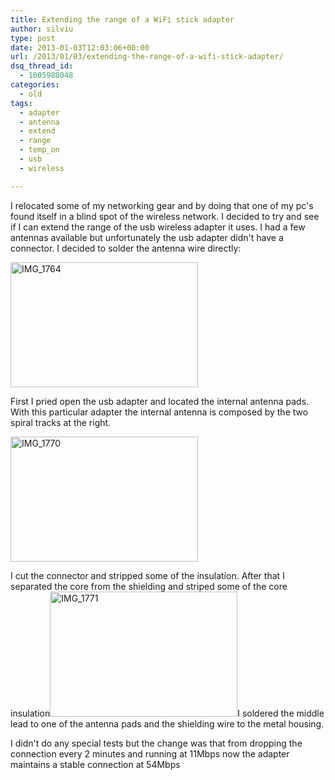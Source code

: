 ```yaml
---
title: Extending the range of a WiFi stick adapter
author: silviu
type: post
date: 2013-01-03T12:03:06+00:00
url: /2013/01/03/extending-the-range-of-a-wifi-stick-adapter/
dsq_thread_id:
  - 1005988048
categories:
  - old
tags:
  - adapter
  - antenna
  - extend
  - range
  - temp_on
  - usb
  - wireless

---
```

I relocated some of my networking gear and by doing that one of my pc's found itself in a blind spot of the wireless network. I decided to try and see if I can extend the range of the usb wireless adapter it uses. I had a few antennas available but unfortunately the usb adapter didn't have a connector. I decided to solder the antenna wire directly:

[<img decoding="async" loading="lazy" class="aligncenter size-medium wp-image-2368" alt="IMG_1764" src="http://blog.silviuvulcan.ro/wp-content/uploads/sites/2/2013/01/IMG_1764-300x200.jpg" width="300" height="200" />][1]

First I pried open the usb adapter and located the internal antenna pads. With this particular adapter the internal antenna is composed by the two spiral tracks at the right.

[<img decoding="async" loading="lazy" class="aligncenter size-medium wp-image-2369" alt="IMG_1770" src="http://blog.silviuvulcan.ro/wp-content/uploads/sites/2/2013/01/IMG_1770-300x200.jpg" width="300" height="200" />][2]

I cut the connector and stripped some of the insulation. After that I separated the core from the shielding and striped some of the core insulation[<img decoding="async" loading="lazy" class="aligncenter size-medium wp-image-2370" alt="IMG_1771" src="http://blog.silviuvulcan.ro/wp-content/uploads/sites/2/2013/01/IMG_1771-300x200.jpg" width="300" height="200" />][3]I soldered the middle lead to one of the antenna pads and the shielding wire to the metal housing.

I didn't do any special tests but the change was that from dropping the connection every 2 minutes and running at 11Mbps now the adapter maintains a stable connection at 54Mbps

 [1]: http://blog.silviuvulcan.ro/wp-content/uploads/sites/2/2013/01/IMG_1764.jpg
 [2]: http://blog.silviuvulcan.ro/wp-content/uploads/sites/2/2013/01/IMG_1770.jpg
 [3]: http://blog.silviuvulcan.ro/wp-content/uploads/sites/2/2013/01/IMG_1771.jpg